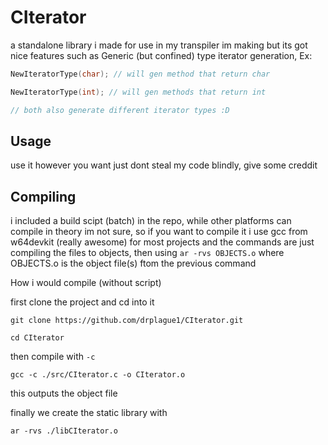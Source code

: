 
# CIterator

a standalone library i made for use in my transpiler im making but its got nice features such as Generic (but confined) type iterator generation, Ex: 
```c
NewIteratorType(char); // will gen method that return char

NewIteratorType(int); // will gen methods that return int

// both also generate different iterator types :D
```

## Usage

use it however you want just dont steal my code blindly, give some creddit

## Compiling

i included a build scipt (batch) in the repo, while other platforms can compile in theory im not sure, so if you want to compile it i use gcc from w64devkit (really awesome) for most projects and the commands are just compiling the files to objects, then using `ar -rvs OBJECTS.o` where OBJECTS.o is the object file(s) ftom the previous command

How i would compile (without script)

first clone the project and cd into it
```
git clone https://github.com/drplague1/CIterator.git

cd CIterator
```

then compile with `-c`
```
gcc -c ./src/CIterator.c -o CIterator.o
```
this outputs the object file

finally we create the static library with
```
ar -rvs ./libCIterator.o
```
